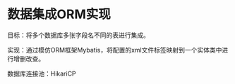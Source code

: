 # 数据集成ORM实现

目标：将多个数据库多张字段名不同的表进行集成。

实现：通过模仿ORM框架Mybatis，将配置的xml文件标签映射到一个实体类中进行增删改查。

数据库连接池：HikariCP
